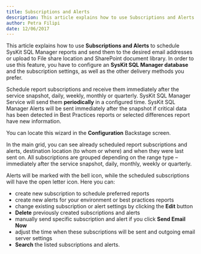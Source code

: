 ```yaml
---
title: Subscriptions and Alerts
description: This article explains how to use Subscriptions and Alerts to schedule SysKit SQL Manager reports and send them to the desired email addresses or upload to File share location and SharePoint document library.
author: Petra Filipi
date: 12/06/2017
---
```


This article explains how to use __Subscriptions and Alerts__ to schedule SysKit SQL Manager reports and send them to the desired email addresses or upload to File share location and SharePoint document library. In order to use this feature, you have to configure an __SysKit SQL Manager database__ and the subscription settings, as well as the other delivery methods you prefer.

Schedule report subscriptions and receive them immediately after the service snapshot, daily, weekly, monthly or quarterly. SysKit SQL Manager Service will send them __periodically__ in a configured time. SysKit SQL Manager Alerts will be sent immediately after the snapshot if critical data has been detected in Best Practices reports or selected differences report have new information.

You can locate this wizard in the __Configuration__ Backstage screen.

In the main grid, you can see already scheduled report subscriptions and alerts, destination location (to whom or where) and when they were last sent on. All subscriptions are grouped depending on the range type – immediately after the service snapshot, daily, monthly, weekly or quarterly.

Alerts will be marked with the bell icon, while the scheduled subscriptions will have the open letter icon. Here you can:

* create new subscription to schedule preferred reports
* create new alerts for your environment or best practices reports
* change existing subscription or alert settings by clicking the __Edit__ button
* __Delete__ previously created subscriptions and alerts
* manually send specific subscription and alert if you click __Send Email Now__
* adjust the time when these subscriptions will be sent and outgoing email server settings
* __Search__ the listed subscriptions and alerts.